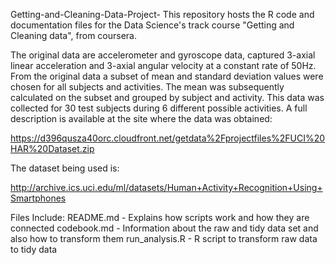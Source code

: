 Getting-and-Cleaning-Data-Project-
This repository hosts the R code and documentation files for the Data Science's track course "Getting and Cleaning data", from coursera.

The original data are accelerometer and gyroscope data, captured 3-axial linear acceleration and 3-axial angular velocity at a constant rate of 50Hz. From the original data a subset of mean and standard deviation values were chosen for all subjects and activities. The mean was subsequently calculated on the subset and grouped by subject and activity.  This data was collected for 30 test subjects during 6 different possible activities.  A full description is available at the site where the data was obtained: 

https://d396qusza40orc.cloudfront.net/getdata%2Fprojectfiles%2FUCI%20HAR%20Dataset.zip 

The dataset being used is: 

http://archive.ics.uci.edu/ml/datasets/Human+Activity+Recognition+Using+Smartphones 

Files Include:
README.md - Explains how scripts work and how they are connected
codebook.md - Information about the raw and tidy data set and also how to transform them
run_analysis.R - R script to transform raw data to tidy data
